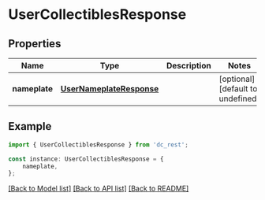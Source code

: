 # UserCollectiblesResponse


## Properties

Name | Type | Description | Notes
------------ | ------------- | ------------- | -------------
**nameplate** | [**UserNameplateResponse**](UserNameplateResponse.md) |  | [optional] [default to undefined]

## Example

```typescript
import { UserCollectiblesResponse } from 'dc_rest';

const instance: UserCollectiblesResponse = {
    nameplate,
};
```

[[Back to Model list]](../README.md#documentation-for-models) [[Back to API list]](../README.md#documentation-for-api-endpoints) [[Back to README]](../README.md)
